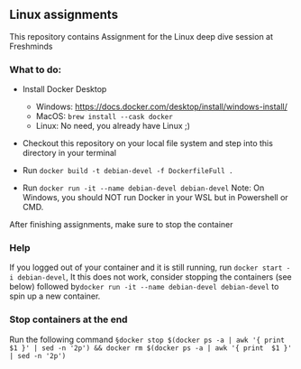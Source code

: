 ## Linux assignments
This repository contains Assignment for the Linux deep dive session at Freshminds

### What to do:
* Install Docker Desktop 
    * Windows: https://docs.docker.com/desktop/install/windows-install/
    * MacOS: `brew install --cask docker`
    * Linux: No need, you already have Linux ;)

* Checkout this repository on your local file system and step into this directory in your terminal
* Run `docker build -t debian-devel -f DockerfileFull .`
* Run `docker run -it --name debian-devel debian-devel`
Note: On Windows, you should NOT run Docker in your WSL but in Powershell or CMD.

After finishing assignments, make sure to stop the container

### Help
If you logged out of your container and it is still running, run `docker start -i debian-devel`,
It this does not work, consider stopping the containers (see below) followed by`docker run -it --name debian-devel debian-devel` to spin up a new container.

### Stop containers at the end
Run the following command
`§docker stop $(docker ps -a | awk '{ print $1 }' | sed -n '2p') && docker rm $(docker ps -a | awk '{ print  $1 }' | sed -n '2p')`